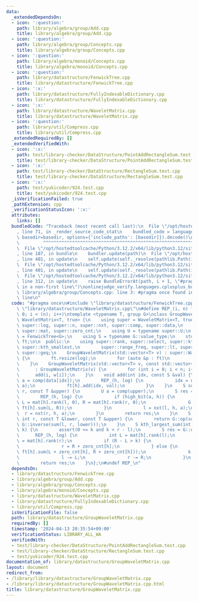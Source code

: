 ```yaml
---
data:
  _extendedDependsOn:
  - icon: ':question:'
    path: library/algebra/group/Add.cpp
    title: library/algebra/group/Add.cpp
  - icon: ':question:'
    path: library/algebra/group/Concepts.cpp
    title: library/algebra/group/Concepts.cpp
  - icon: ':question:'
    path: library/algebra/monoid/Concepts.cpp
    title: library/algebra/monoid/Concepts.cpp
  - icon: ':question:'
    path: library/datastructure/FenwickTree.cpp
    title: library/datastructure/FenwickTree.cpp
  - icon: ':x:'
    path: library/datastructure/FullyIndexableDictionary.cpp
    title: library/datastructure/FullyIndexableDictionary.cpp
  - icon: ':x:'
    path: library/datastructure/WaveletMatrix.cpp
    title: library/datastructure/WaveletMatrix.cpp
  - icon: ':question:'
    path: library/util/Compress.cpp
    title: library/util/Compress.cpp
  _extendedRequiredBy: []
  _extendedVerifiedWith:
  - icon: ':x:'
    path: test/library-checker/DataStructure/PointAddRectangleSum.test.cpp
    title: test/library-checker/DataStructure/PointAddRectangleSum.test.cpp
  - icon: ':x:'
    path: test/library-checker/DataStructure/RectangleSum.test.cpp
    title: test/library-checker/DataStructure/RectangleSum.test.cpp
  - icon: ':x:'
    path: test/yukicoder/924.test.cpp
    title: test/yukicoder/924.test.cpp
  _isVerificationFailed: true
  _pathExtension: cpp
  _verificationStatusIcon: ':x:'
  attributes:
    links: []
  bundledCode: "Traceback (most recent call last):\n  File \"/opt/hostedtoolcache/Python/3.12.2/x64/lib/python3.12/site-packages/onlinejudge_verify/documentation/build.py\"\
    , line 71, in _render_source_code_stat\n    bundled_code = language.bundle(stat.path,\
    \ basedir=basedir, options={'include_paths': [basedir]}).decode()\n          \
    \         ^^^^^^^^^^^^^^^^^^^^^^^^^^^^^^^^^^^^^^^^^^^^^^^^^^^^^^^^^^^^^^^^^^^^^^^^^^^^^^^^^\n\
    \  File \"/opt/hostedtoolcache/Python/3.12.2/x64/lib/python3.12/site-packages/onlinejudge_verify/languages/cplusplus.py\"\
    , line 187, in bundle\n    bundler.update(path)\n  File \"/opt/hostedtoolcache/Python/3.12.2/x64/lib/python3.12/site-packages/onlinejudge_verify/languages/cplusplus_bundle.py\"\
    , line 401, in update\n    self.update(self._resolve(pathlib.Path(included), included_from=path))\n\
    \  File \"/opt/hostedtoolcache/Python/3.12.2/x64/lib/python3.12/site-packages/onlinejudge_verify/languages/cplusplus_bundle.py\"\
    , line 401, in update\n    self.update(self._resolve(pathlib.Path(included), included_from=path))\n\
    \  File \"/opt/hostedtoolcache/Python/3.12.2/x64/lib/python3.12/site-packages/onlinejudge_verify/languages/cplusplus_bundle.py\"\
    , line 312, in update\n    raise BundleErrorAt(path, i + 1, \"#pragma once found\
    \ in a non-first line\")\nonlinejudge_verify.languages.cplusplus_bundle.BundleErrorAt:\
    \ library/algebra/group/Concepts.cpp: line 3: #pragma once found in a non-first\
    \ line\n"
  code: "#pragma once\n#include \"library/datastructure/FenwickTree.cpp\"\n#include\
    \ \"library/datastructure/WaveletMatrix.cpp\"\n#define REP_(i, n) for (int i =\
    \ 0; i < (n); i++)\ntemplate <typename T, group G>\nclass GroupWaveletMatrix :\
    \ WaveletMatrix<T, true> {\n    using super = WaveletMatrix<T, true>;\n    using\
    \ super::log, super::n, super::nxt, super::comp, super::data,\n        super::high_bit,\
    \ super::mat, super::zero_cnt;\n    using U = typename super::U;\n    using FT\
    \ = FenwickTree<G>;\n    using S = typename G::value_type;\n    std::vector<FT>\
    \ ft;\n\n  public:\n    using super::rank, super::select, super::kth_largest,\
    \ super::kth_smallest,\n        super::range_freq, super::lt, super::leq, super::gt,\
    \ super::geq;\n    GroupWaveletMatrix(std::vector<T> v) : super::WaveletMatrix(v)\
    \ {\n        ft.resize(log);\n        for (auto &p : ft)\n            p = FT(n);\n\
    \    }\n    GroupWaveletMatrix(std::vector<T> v, const std::vector<S> &w)\n  \
    \      : GroupWaveletMatrix(v) {\n        for (int i = 0; i < n; i++)\n      \
    \      add(i, w[i]);\n    }\n    void add(int idx, const S &val) {\n        U\
    \ a = comp(data[idx]);\n        REP_(h, log) {\n            idx = nxt(idx, h,\
    \ a);\n            ft[h].add(idx, val);\n        }\n    }\n    S sum(int l, int\
    \ r, const T &upper) {\n        U a = comp(upper);\n        S res = G::unit();\n\
    \        REP_(h, log) {\n            if (high_bit(a, h)) {\n                int\
    \ L = mat[h].rank(l, 0), R = mat[h].rank(r, 0);\n                G::Rchop(res,\
    \ ft[h].sum(L, R));\n            }\n            l = nxt(l, h, a);\n          \
    \  r = nxt(r, h, a);\n        }\n        return res;\n    }\n    S sum(int l,\
    \ int r, const T &lower, const T &upper) {\n        return G::op(sum(l, r, upper),\
    \ G::inverse(sum(l, r, lower)));\n    }\n    S kth_largest_sum(int l, int r, int\
    \ k) {\n        assert(0 <= k and k < r - l);\n        S res = G::unit();\n  \
    \      REP_(h, log) {\n            int L = mat[h].rank(l);\n            int R\
    \ = mat[h].rank(r);\n            if (R - L > k) {\n                l = L + zero_cnt[h];\n\
    \                r = R + zero_cnt[h];\n            } else {\n                G::Rchop(res,\
    \ ft[h].sum(L + zero_cnt[h], R + zero_cnt[h]));\n                k -= R - L;\n\
    \                l -= L;\n                r -= R;\n            }\n        }\n\
    \        return res;\n    }\n};\n#undef REP_\n"
  dependsOn:
  - library/datastructure/FenwickTree.cpp
  - library/algebra/group/Add.cpp
  - library/algebra/group/Concepts.cpp
  - library/algebra/monoid/Concepts.cpp
  - library/datastructure/WaveletMatrix.cpp
  - library/datastructure/FullyIndexableDictionary.cpp
  - library/util/Compress.cpp
  isVerificationFile: false
  path: library/datastructure/GroupWaveletMatrix.cpp
  requiredBy: []
  timestamp: '2024-04-13 20:35:54+09:00'
  verificationStatus: LIBRARY_ALL_WA
  verifiedWith:
  - test/library-checker/DataStructure/PointAddRectangleSum.test.cpp
  - test/library-checker/DataStructure/RectangleSum.test.cpp
  - test/yukicoder/924.test.cpp
documentation_of: library/datastructure/GroupWaveletMatrix.cpp
layout: document
redirect_from:
- /library/library/datastructure/GroupWaveletMatrix.cpp
- /library/library/datastructure/GroupWaveletMatrix.cpp.html
title: library/datastructure/GroupWaveletMatrix.cpp
---
```


